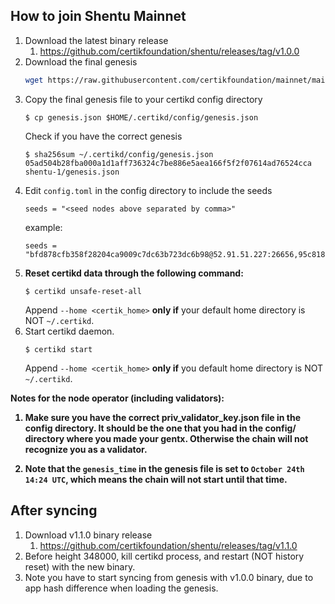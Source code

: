## How to join Shentu Mainnet

1. Download the latest binary release
    1. https://github.com/certikfoundation/shentu/releases/tag/v1.0.0
1. Download the final genesis
    ```bash
    wget https://raw.githubusercontent.com/certikfoundation/mainnet/main/shentu-1/genesis.json .
    ```
1. Copy the final genesis file to your certikd config directory
    ```
    $ cp genesis.json $HOME/.certikd/config/genesis.json
    ```
    Check if you have the correct genesis
    ```
    $ sha256sum ~/.certikd/config/genesis.json
    05ad504b28fba000a1d1aff736324c7be886e5aea166f5f2f07614ad76524cca  shentu-1/genesis.json
    ```
2. Edit `config.toml` in the config directory to include the seeds
    ```
    seeds = "<seed nodes above separated by comma>"
    ```
    example:
    ```
    seeds = "bfd878cfb358f28204ca9009c7dc63b723dc6b98@52.91.51.227:26656,95c818abe0e7b72e66903835775d5afa884ee1f0@3.91.105.64:26656,0d0b19bca0f30fbdaadd20f1a38b2ea35305169e@100.26.242.20:26656,a48d2e1def5c705b31d77651cd18df0a1aded9b8@3.82.105.31:26656,ff0f27a5db14928ab12059069702689dff1bc6d7@3.238.117.221:26656"
    ```
3. <b>Reset certikd data through the following command:</b>
    ```
    $ certikd unsafe-reset-all
    ```
    Append `--home <certik_home>` <b>only if</b> your default home directory is NOT `~/.certikd`.
4. Start certikd daemon.
    ```
    $ certikd start
    ```
    Append `--home <certik_home>` <b>only if</b> you default home directory is NOT `~/.certikd`.

<b>
Notes for the node operator (including validators):

1. Make sure you have the correct priv_validator_key.json file in the config directory. It should be the one that you had in the config/ directory where you made your gentx. Otherwise the chain will not recognize you as a validator.

1. Note that the `genesis_time` in the genesis file is set to `October 24th 14:24 UTC`, which means the chain will not start until that time.
</b>

## After syncing

1. Download v1.1.0 binary release
    1. https://github.com/certikfoundation/shentu/releases/tag/v1.1.0
2. Before height 348000, kill certikd process, and restart (NOT history reset) with the new binary.
3. Note you have to start syncing from genesis with v1.0.0 binary, due to app hash difference when loading the genesis.
